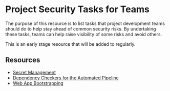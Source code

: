 # Project Security Tasks for Teams

The purpose of this resource is to list tasks that project development teams
should do to help stay ahead of common security risks. By undertaking these
tasks, teams can help raise visibility of some risks and avoid others.

This is an early stage resource that will be added to regularly.

## Resources

* [Secret Management](tooling/secretManagement/README.md)
* [Dependency Checkers for the Automated Pipeline](tooling/dependencyChecker/README.md)
* [Web App Bootstrapping](webapps/README.md)
